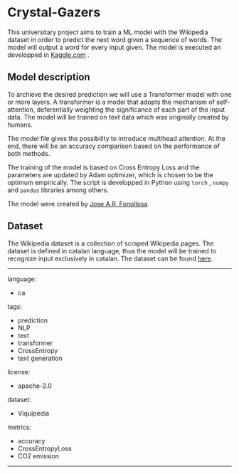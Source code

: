 # Crystal-Gazers
This universitary project aims to train a ML model with the Wikipedia dataset in order to predict the next word given a sequence of words. The model will output a word for every input given. The model is executed an developped in [Kaggle.com](https://www.kaggle.com) .

## Model description

To archieve the desired prediction we will use a Transformer model with one or more layers. A transformer is a model that adopts the mechanism of self-attention, deferentially weighting the significance of each part of the input data. The model will be trained on text data which was originally created by humans. 

The model file gives the possibility to introduce multihead attention. At the end, there will be an accuracy comparison based on the performance of both methods. 

The training of the model is based on Cross Entropy Loss and the parameters are updated by Adam optimizer, which is chosen to be the optimum empirically. The script is developped in Python using `torch` , `numpy` and `pandas` libraries among others.

The model were created by [Jose A.R. Fonollosa](https://www.kaggle.com/jarfo1)
## Dataset
The Wikipedia dataset is a collection of scraped Wikipedia pages. The dataset is defined in catalan language, thus the model will be trained to recognize input exclusively in catalan.
The dataset can be found [here](https://www.kaggle.com/datasets/jarfo1/viquipdia).

---

language:
  - ca
  
tags:
  - prediction
  - NLP
  - text
  - transformer
  - CrossEntropy
  - text generation
  
license:  
  - apache-2.0
  
dataset:
  - Viquipèdia
  
metrics:
  - accuracy
  - CrossEntropyLoss
  - CO2 emission

---
